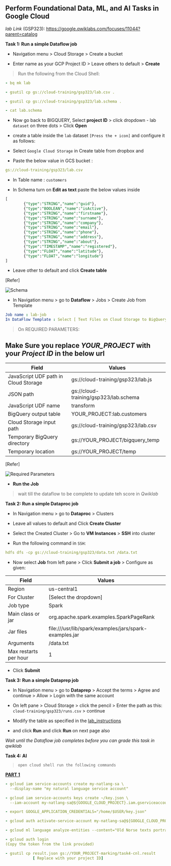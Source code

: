 ## Perform Foundational Data, ML, and AI Tasks in Google Cloud

*lab Link* (GSP323): https://google.qwiklabs.com/focuses/11044?parent=catalog

**Task 1: Run a simple Dataflow job**

* Navigation menu > Cloud Storage > Create a bucket

* Enter name as your GCP Project ID > Leave others to default > **Create**

> Run the following from the Cloud Shell:

```yaml
- bq mk lab

- gsutil cp gs://cloud-training/gsp323/lab.csv .

- gsutil cp gs://cloud-training/gsp323/lab.schema .

- cat lab.schema
```
* Now go back to BIGQUERY,  Select **project ID** > click dropdown - lab `dataset` on three dots > Click **Open**

* create a table inside the `lab` dataset `[Press the + icon]` and configure it as follows:

* Select `Google Cloud Storage` in Create table from dropbox and

* Paste the below value in GCS bucket :
```yaml
gs://cloud-training/gsp323/lab.csv
```
* In Table name : `customers`

* In Schema turn on **Edit as text** paste the below values inside
```sql
[
        {"type":"STRING","name":"guid"},
        {"type":"BOOLEAN","name":"isActive"},
        {"type":"STRING","name":"firstname"},
        {"type":"STRING","name":"surname"},
        {"type":"STRING","name":"company"},
        {"type":"STRING","name":"email"},
        {"type":"STRING","name":"phone"},
        {"type":"STRING","name":"address"},
        {"type":"STRING","name":"about"},
        {"type":"TIMESTAMP","name":"registered"},
        {"type":"FLOAT","name":"latitude"},
        {"type":"FLOAT","name":"longitude"}
]
```
* Leave other to default and click **Create table**

[Refer]

![Schema](https://user-images.githubusercontent.com/59435839/135756331-23348ee1-ea4e-4223-8be8-020594a3b775.png)


* In Navigation menu > go to **Dataflow** > Jobs > Create Job from Template

```yaml
Job name : lab-job
In DataFlow Template : Select [ Text Files on Cloud Storage to BigQuery ] under "Process Data in Bulk (batch)"
```
> On REQUIRED PARAMETERS: 
## Make Sure you replace *YOUR_PROJECT* with your *Project ID* in the below url

|               Field                   |              Values                    |
|             ---------                 |             --------                   |
| JavaScript UDF path in Cloud Storage  | gs://cloud-training/gsp323/lab.js      |
| JSON path                             |	gs://cloud-training/gsp323/lab.schema  |
| JavaScript UDF name                   |	transform                              |
| BigQuery output table                 |	YOUR_PROJECT:lab.customers             |
| Cloud Storage input path              |	gs://cloud-training/gsp323/lab.csv     |
| Temporary BigQuery directory          |	gs://YOUR_PROJECT/bigquery_temp        |
| Temporary location                    |	gs://YOUR_PROJECT/temp                 |

[Refer]

![Required Parameters](https://user-images.githubusercontent.com/59435839/135757240-fc333c90-d3c9-4809-8389-d12aa3ce8808.png)

* **Run the Job**

> wait till the dataflow to be complete to update teh score in *Qwiklab*

**Task 2: Run a simple Dataproc job**

* In Navigation menu > go to **Dataproc** > Clusters 

* Leave all values to default and Click **Create Cluster**

* Select the Created Cluster > Go to **VM Instances** > **SSH** into cluster

* Run the following command in `SSH`: 

```yaml
hdfs dfs -cp gs://cloud-training/gsp323/data.txt /data.txt
```
* Now select **Job** from left pane > Click **Submit a job** > Configure as given:

|          Field           |                     Values                                 |
|        ---------         |                    --------                                |
| Region	                 |    us-central1                                             |
| For Cluster              |    [Select the dropdown]                                   |
| Job type	               |    Spark                                                   |
| Main class or jar	       |    org.apache.spark.examples.SparkPageRank                 |
| Jar files	               |    file:///usr/lib/spark/examples/jars/spark-examples.jar  |
| Arguments	               |    /data.txt                                               |
| Max restarts per hour    |    1                                                       |

* Click **Submit**

**Task 3: Run a simple Dataprep job**

* In Navigation menu > go to **Dataprep** > Accept the terms > Agree and continue > Allow > Login with the same account

* On left pane > Cloud Storage > click the pencil > Enter the path as this: `cloud-training/gsp323/runs.csv` > continue

* Modify the table as specified in the [lab_instructions](https://google.qwiklabs.com/focuses/11044?parent=catalog#:~:text=Perform%20the%20following%20transforms%20to%20ensure%20the%20data%20is%20in%20the%20right%20state)

* and click **Run** and click **Run** on next page also

*Wait until the Dataflow job completes before you can grade this task in qwiklab*

**Task 4: AI**

> `open cloud shell run the following commands`

**<u>PART 1</u>**

```yaml
- gcloud iam service-accounts create my-natlang-sa \
  --display-name "my natural language service account"

- gcloud iam service-accounts keys create ~/key.json \
  --iam-account my-natlang-sa@${GOOGLE_CLOUD_PROJECT}.iam.gserviceaccount.com

- export GOOGLE_APPLICATION_CREDENTIALS="/home/$USER/key.json"

- gcloud auth activate-service-account my-natlang-sa@${GOOGLE_CLOUD_PROJECT}.iam.gserviceaccount.com --key-file=$GOOGLE_APPLICATION_CREDENTIALS

- gcloud ml language analyze-entities --content="Old Norse texts portray Odin as one-eyed and long-bearded, frequently wielding a spear named Gungnir and wearing a cloak and a broad hat." > result.json

- gcloud auth login 
(Copy the token from the link provided)

- gsutil cp result.json gs://YOUR_PROJECT-marking/task4-cnl.result
            [ Replace with your project ID]
```